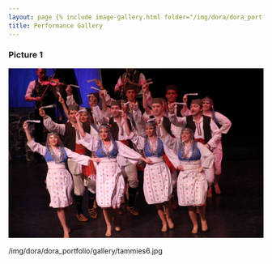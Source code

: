 ```yaml
---
layout: page {% include image-gallery.html folder="/img/dora/dora_portfolio/gallery" %}
title: Performance Gallery
---
```


### Picture 1



![Caption](https://github.com/dlukacevic/dlukacevic.github.io/blob/master/img/dora_portfolio/gallery/tammies3.jpg)

/img/dora/dora_portfolio/gallery/tammies6.jpg
